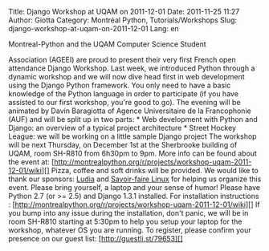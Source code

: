 Title: Django Workshop at UQAM on 2011-12-01
Date: 2011-11-25 11:27
Author: Giotta
Category: Montréal Python, Tutorials/Workshops
Slug: django-workshop-at-uqam-on-2011-12-01
Lang: en

<!--:en-->Montreal-Python and the UQAM Computer Science Student
Association (AGEEI) are proud to present their very first French open
attendance Django Workshop. Last week, we introduced Python through a
dynamic workshop and we will now dive head first in web development
using the Django Python framework. You only need to have a basic
knowledge of the Python language in order to participate (if you have
assisted to our first workshop, you're good to go). The evening will be
animated by Davin Baragiotta of Agence Universitaire de la Francophonie
(AUF) and will be split up in two parts: \* Web development with Python
and Django: an overview of a typical project architecture \* Street
Hockey League: we will be working on a little sample Django project The
workshop will be next Thursday, on December 1st at the Sherbrooke
building of UQAM, room SH-R810 from 6h30pm to 9pm. More info can be
found about the event at:
[http://montrealpython.org/r/projects/workshop-uqam-2011-12-01/wiki][]
Pizza, coffee and soft drinks will be provided. We would like to thank
our sponsors: [Ludia][] and [Savoir-faire Linux][] for helping us
organize this event. Please bring yourself, a laptop and your sense of
humor! Please have Python 2.7 (or \>= 2.5) and Django 1.3.1 installed.
For installation instructions :
[http://montrealpython.org/r/projects/workshop-uqam-2011-12-01/wiki][]
If you bump into any issue during the installation, don't panic, we will
be in room SH-R810 starting at 5:30pm to help you setup your laptop for
the workshop, whatever OS you are running. To register, please confirm
your presence on our guest list: [http://guestli.st/79653][]

  [http://montrealpython.org/r/projects/workshop-uqam-2011-12-01/wiki]: http://montrealpython.org/r/projects/workshop-uqam-2011-12-01/wiki
  [Ludia]: http://ludia.com
  [Savoir-faire Linux]: http://savoirfairelinux.com
  [http://guestli.st/79653]: http://guestli.st/79653
